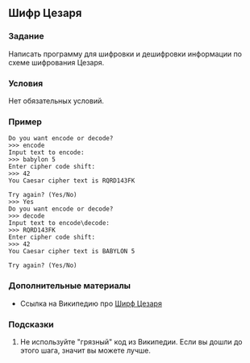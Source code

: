 ## Шифр Цезаря

### Задание
Написать программу для шифровки и дешифровки информации по схеме шифрования Цезаря.

### Условия

Нет обязательных условий.

### Пример

```
Do you want encode or decode?
>>> encode
Input text to encode:
>>> babylon 5
Enter cipher code shift:
>>> 42
You Caesar cipher text is RQRD143FK

Try again? (Yes/No)
>>> Yes
Do you want encode or decode?
>>> decode
Input text to encode\decode:
>>> RQRD143FK
Enter cipher code shift:
>>> 42
You Caesar cipher text is BABYLON 5

Try again? (Yes/No)
```



### Дополнительные материалы

* Ссылка на Википедию про [Ширф Цезаря](https://ru.wikipedia.org/wiki/%D0%A8%D0%B8%D1%84%D1%80_%D0%A6%D0%B5%D0%B7%D0%B0%D1%80%D1%8F)

### Подсказки

1. Не используйте "грязный" код из Википедии. Если вы дошли до этого шага, значит вы можете лучше.